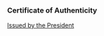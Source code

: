### Certificate of Authenticity
[Issued by the President](https://images-wixmp-ed30a86b8c4ca887773594c2.wixmp.com/f/a5cc59e0-953b-45b9-b04f-6c3a00900129/d1zi3vh-60f5e741-212a-455e-b109-2b9e28c01a05.png/v1/fill/w_198,h_196,strp/certified_cool_stamp_by_vayde_d1zi3vh-fullview.png?token=eyJ0eXAiOiJKV1QiLCJhbGciOiJIUzI1NiJ9.eyJzdWIiOiJ1cm46YXBwOjdlMGQxODg5ODIyNjQzNzNhNWYwZDQxNWVhMGQyNmUwIiwiaXNzIjoidXJuOmFwcDo3ZTBkMTg4OTgyMjY0MzczYTVmMGQ0MTVlYTBkMjZlMCIsIm9iaiI6W1t7ImhlaWdodCI6Ijw9MTk2IiwicGF0aCI6IlwvZlwvYTVjYzU5ZTAtOTUzYi00NWI5LWIwNGYtNmMzYTAwOTAwMTI5XC9kMXppM3ZoLTYwZjVlNzQxLTIxMmEtNDU1ZS1iMTA5LTJiOWUyOGMwMWEwNS5wbmciLCJ3aWR0aCI6Ijw9MTk4In1dXSwiYXVkIjpbInVybjpzZXJ2aWNlOmltYWdlLm9wZXJhdGlvbnMiXX0.Xi5fLpBiTH9CMkCLD6rfsVgs8aAEeVR53eBKIyuMp4o)
